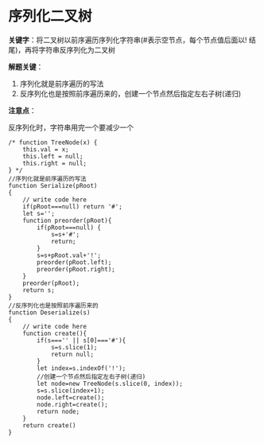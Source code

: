 # 序列化二叉树

**关键字**：将二叉树以前序遍历序列化字符串(#表示空节点，每个节点值后面以! 结尾)，再将字符串反序列化为二叉树

**解题关键**：

1. 序列化就是前序遍历的写法
2. 反序列化也是按照前序遍历来的，创建一个节点然后指定左右子树(递归)

**注意点**：

反序列化时，字符串用完一个要减少一个

```
/* function TreeNode(x) {
    this.val = x;
    this.left = null;
    this.right = null;
} */
//序列化就是前序遍历的写法
function Serialize(pRoot)
{
    // write code here
    if(pRoot===null) return '#';
    let s='';
    function preorder(pRoot){
        if(pRoot===null) {
            s=s+'#';
            return;
        }
        s=s+pRoot.val+'!';
        preorder(pRoot.left);
        preorder(pRoot.right);
    }
    preorder(pRoot);
    return s;
}
//反序列化也是按照前序遍历来的
function Deserialize(s)
{
    // write code here
    function create(){
        if(s==='' || s[0]==='#'){
            s=s.slice(1);
            return null;
        }
        let index=s.indexOf('!');
        //创建一个节点然后指定左右子树(递归)
        let node=new TreeNode(s.slice(0, index));
        s=s.slice(index+1);
        node.left=create();
        node.right=create();
        return node;
    }
    return create()
}
```

